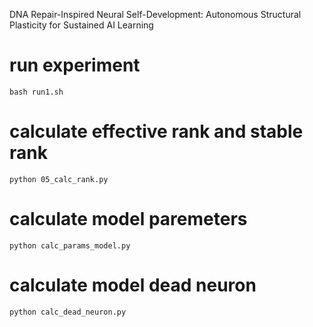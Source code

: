 DNA Repair-Inspired Neural Self-Development: Autonomous Structural Plasticity for Sustained AI Learning

# run experiment
```
bash run1.sh 
```

# calculate effective rank and stable rank
```
python 05_calc_rank.py 
```

# calculate model paremeters
```
python calc_params_model.py 
```

# calculate model dead neuron
```
python calc_dead_neuron.py 
```
